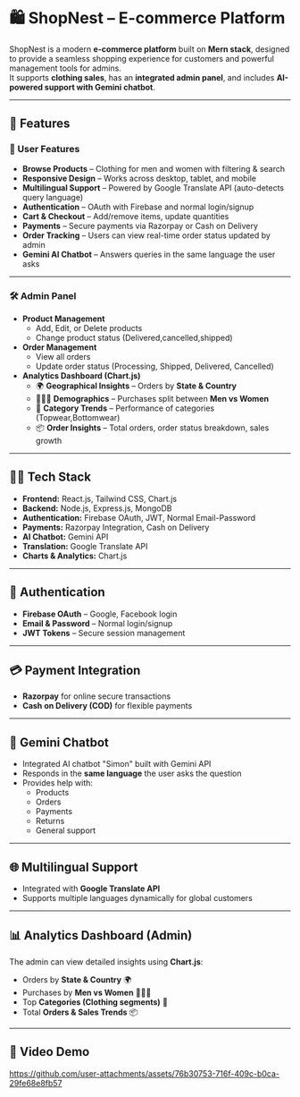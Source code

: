 # 🛍️ ShopNest – E-commerce Platform

ShopNest is a modern **e-commerce platform** built on **Mern stack**, designed to provide a seamless shopping experience for customers and powerful management tools for admins.  
It supports **clothing sales**, has an **integrated admin panel**, and includes **AI-powered support with Gemini chatbot**.

---

## 🚀 Features

### 🛒 User Features
- **Browse Products** – Clothing for men and women with filtering & search
- **Responsive Design** – Works across desktop, tablet, and mobile
- **Multilingual Support** – Powered by Google Translate API (auto-detects query language)
- **Authentication** – OAuth with Firebase and normal login/signup
- **Cart & Checkout** – Add/remove items, update quantities
- **Payments** – Secure payments via Razorpay or Cash on Delivery
- **Order Tracking** – Users can view real-time order status updated by admin
- **Gemini AI Chatbot** – Answers queries in the same language the user asks

---

### 🛠️ Admin Panel
- **Product Management**
  - Add, Edit, or Delete products
  - Change product status (Delivered,cancelled,shipped)
- **Order Management**
  - View all orders
  - Update order status (Processing, Shipped, Delivered, Cancelled)
- **Analytics Dashboard (Chart.js)**
  - 🌍 **Geographical Insights** – Orders by **State & Country**
  - 🧑‍🤝‍🧑 **Demographics** – Purchases split between **Men vs Women**
  - 👕 **Category Trends** – Performance of categories (Topwear,Bottomwear)
  - 📦 **Order Insights** – Total orders, order status breakdown, sales growth

---

## 🧑‍💻 Tech Stack
- **Frontend:** React.js, Tailwind CSS, Chart.js  
- **Backend:** Node.js, Express.js, MongoDB  
- **Authentication:** Firebase OAuth, JWT, Normal Email-Password  
- **Payments:** Razorpay Integration, Cash on Delivery  
- **AI Chatbot:** Gemini API  
- **Translation:** Google Translate API  
- **Charts & Analytics:** Chart.js  

---

## 🔐 Authentication
- **Firebase OAuth** – Google, Facebook login
- **Email & Password** – Normal login/signup
- **JWT Tokens** – Secure session management

---

## 💳 Payment Integration
- **Razorpay** for online secure transactions
- **Cash on Delivery (COD)** for flexible payments

---

## 🤖 Gemini Chatbot
- Integrated AI chatbot "Simon" built with Gemini API  
- Responds in the **same language** the user asks the question  
- Provides help with:
  - Products
  - Orders
  - Payments
  - Returns
  - General support

---

## 🌐 Multilingual Support
- Integrated with **Google Translate API**  
- Supports multiple languages dynamically for global customers  

---

## 📊 Analytics Dashboard (Admin)
The admin can view detailed insights using **Chart.js**:
- Orders by **State & Country** 🌍
- Purchases by **Men vs Women** 🧑‍🤝‍🧑
- Top **Categories (Clothing segments)** 👕
- Total **Orders & Sales Trends** 📦

---

## 🎥 Video Demo
https://github.com/user-attachments/assets/76b30753-716f-409c-b0ca-29fe68e8fb57

